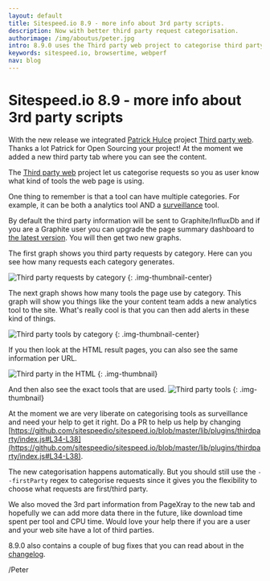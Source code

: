 ```yaml
---
layout: default
title: Sitespeed.io 8.9 - more info about 3rd party scripts.
description: Now with better third party request categorisation.
authorimage: /img/aboutus/peter.jpg
intro: 8.9.0 uses the Third party web project to categorise third party requests. 
keywords: sitespeed.io, browsertime, webperf
nav: blog
---
```


# Sitespeed.io 8.9 - more info about 3rd party scripts

With the new release we integrated [Patrick Hulce](https://github.com/patrickhulce) project [Third party web](https://github.com/patrickhulce/third-party-web). Thanks a lot Patrick for Open Sourcing your project! At the moment we added a new third party tab where you can see the content.

The [Third party web](https://github.com/patrickhulce/third-party-web) project let us categorise requests so you as user know what kind of tools the web page is using.

One thing to remember is that a tool can have multiple categories. For example, it can be both a analytics tool AND a [surveillance](https://en.wikipedia.org/wiki/Surveillance_capitalism) tool.

By default the third party information will be sent to Graphite/InfluxDb and if you are a Graphite user you can upgrade the page summary dashboard to [the latest version](https://github.com/sitespeedio/grafana-bootstrap-docker/blob/master/dashboards/graphite/PageSummary.json). You will then get two new graphs.

The first graph shows you third party requests by category. Here can you see how many requests each category generates.

![Third party requests by category]({{site.baseurl}}/img/8.9/thirdparty-requests-grafana.png)
{: .img-thumbnail-center}

The next graph shows how many tools the page use by category. This graph will show you things like the your content team adds a new analytics tool to the site. What's really cool is that you can then add alerts in these kind of things.

![Third party tools by category]({{site.baseurl}}/img/8.9/thirdparty-tools-grafana.png)
{: .img-thumbnail-center}

If you then look at the HTML result pages, you can also see the same information per URL.

![Third party in the HTML]({{site.baseurl}}/img/8.9/thirdparty-html.png)
{: .img-thumbnail}

And then also see the exact tools that are used.
![Third party tools]({{site.baseurl}}/img/8.9/thirdparty-tools-html.png)
{: .img-thumbnail}

At the moment we are very liberate on categorising tools as surveillance and need your help to get it right. Do a PR to help us help by changing [https://github.com/sitespeedio/sitespeed.io/blob/master/lib/plugins/thirdparty/index.js#L34-L38](https://github.com/sitespeedio/sitespeed.io/blob/master/lib/plugins/thirdparty/index.js#L34-L38).

The new categorisation happens automatically. But you should still use the `--firstParty` regex to categorise requests since it gives you the flexibility to choose what requests are first/third party.

We also moved the 3rd part information from PageXray to the new tab and hopefully we can add more data there in the future, like download time spent per tool and CPU time. Would love your help there if you are a user and your web site have a lot of third parties.

8.9.0 also contains a couple of bug fixes that you can read about in the [changelog](https://github.com/sitespeedio/sitespeed.io/blob/master/CHANGELOG.md).

/Peter
